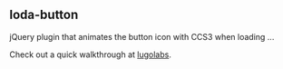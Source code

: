 loda-button
---

jQuery plugin that animates the button icon with CCS3 when loading ...

Check out a quick walkthrough at [lugolabs](http://lugolabs.com/blog/2013/06/23/loda-button).

